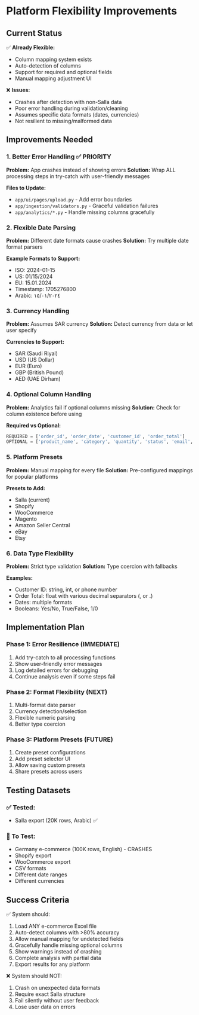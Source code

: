 # Platform Flexibility Improvements

## Current Status
✅ **Already Flexible:**
- Column mapping system exists
- Auto-detection of columns
- Support for required and optional fields
- Manual mapping adjustment UI

❌ **Issues:**
- Crashes after detection with non-Salla data
- Poor error handling during validation/cleaning
- Assumes specific data formats (dates, currencies)
- Not resilient to missing/malformed data

## Improvements Needed

### 1. Better Error Handling ✅ PRIORITY
**Problem:** App crashes instead of showing errors
**Solution:** Wrap ALL processing steps in try-catch with user-friendly messages

**Files to Update:**
- `app/ui/pages/upload.py` - Add error boundaries
- `app/ingestion/validators.py` - Graceful validation failures
- `app/analytics/*.py` - Handle missing columns gracefully

### 2. Flexible Date Parsing
**Problem:** Different date formats cause crashes
**Solution:** Try multiple date format parsers

**Example Formats to Support:**
- ISO: 2024-01-15
- US: 01/15/2024
- EU: 15.01.2024
- Timestamp: 1705276800
- Arabic: ١٥/٠١/٢٠٢٤

### 3. Currency Handling
**Problem:** Assumes SAR currency
**Solution:** Detect currency from data or let user specify

**Currencies to Support:**
- SAR (Saudi Riyal)
- USD (US Dollar)
- EUR (Euro)
- GBP (British Pound)
- AED (UAE Dirham)

### 4. Optional Column Handling
**Problem:** Analytics fail if optional columns missing
**Solution:** Check for column existence before using

**Required vs Optional:**
```python
REQUIRED = ['order_id', 'order_date', 'customer_id', 'order_total']
OPTIONAL = ['product_name', 'category', 'quantity', 'status', 'email', 'phone']
```

### 5. Platform Presets
**Problem:** Manual mapping for every file
**Solution:** Pre-configured mappings for popular platforms

**Presets to Add:**
- Salla (current)
- Shopify
- WooCommerce  
- Magento
- Amazon Seller Central
- eBay
- Etsy

### 6. Data Type Flexibility
**Problem:** Strict type validation
**Solution:** Type coercion with fallbacks

**Examples:**
- Customer ID: string, int, or phone number
- Order Total: float with various decimal separators (, or .)
- Dates: multiple formats
- Booleans: Yes/No, True/False, 1/0

## Implementation Plan

### Phase 1: Error Resilience (IMMEDIATE)
1. Add try-catch to all processing functions
2. Show user-friendly error messages
3. Log detailed errors for debugging
4. Continue analysis even if some steps fail

### Phase 2: Format Flexibility (NEXT)
1. Multi-format date parser
2. Currency detection/selection
3. Flexible numeric parsing
4. Better type coercion

### Phase 3: Platform Presets (FUTURE)
1. Create preset configurations
2. Add preset selector UI
3. Allow saving custom presets
4. Share presets across users

## Testing Datasets

### ✅ Tested:
- Salla export (20K rows, Arabic) ✅

### 🔄 To Test:
- Germany e-commerce (100K rows, English) - CRASHES
- Shopify export
- WooCommerce export
- CSV formats
- Different date ranges
- Different currencies

## Success Criteria

✅ System should:
1. Load ANY e-commerce Excel file
2. Auto-detect columns with >80% accuracy
3. Allow manual mapping for undetected fields
4. Gracefully handle missing optional columns
5. Show warnings instead of crashing
6. Complete analysis with partial data
7. Export results for any platform

❌ System should NOT:
1. Crash on unexpected data formats
2. Require exact Salla structure
3. Fail silently without user feedback
4. Lose user data on errors
